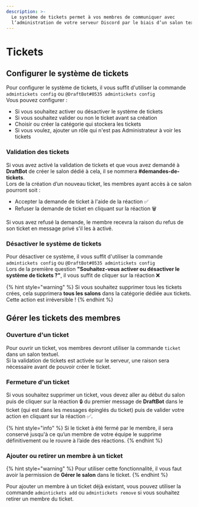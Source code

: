 ```yaml
---
description: >-
  Le système de tickets permet à vos membres de communiquer avec
  l’administration de votre serveur Discord par le biais d’un salon textuel.
---
```


# Tickets

## Configurer le système de tickets

Pour configurer le système de tickets, il vous suffit d'utiliser la commande `admintickets config` ou `@DraftBot#0535 admintickets config`  
Vous pouvez configurer : 

* Si vous souhaitez activer ou désactiver le système de tickets
* Si vous souhaitez valider ou non le ticket avant sa création
* Choisir ou créer la catégorie qui stockera les tickets
* Si vous voulez, ajouter un rôle qui n'est pas Administrateur à voir les tickets

### Validation des tickets

Si vous avez activé la validation de tickets et que vous avez demandé à **DraftBot** de créer le salon dédié à cela, il se nommera **\#demandes-de-tickets**.  
Lors de la création d’un nouveau ticket, les membres ayant accès à ce salon pourront soit :

* Accepter la demande de ticket à l'aide de la réaction ✅
* Refuser la demande de ticket en cliquant sur la réaction 🗑️

Si vous avez refusé la demande, le membre recevra la raison du refus de son ticket en message privé s'il les à activé.

### Désactiver le système de tickets

Pour désactiver ce système, il vous suffit d'utiliser la commande `admintickets config` ou `@DraftBot#0535 admintickets config`  
Lors de la première question **"Souhaitez-vous activer ou désactiver le système de tickets ?"**, il vous suffit de cliquer sur la réaction ❌

{% hint style="warning" %}
Si vous souhaitez supprimer tous les tickets crées, cela supprimera **tous les salons** dans la catégorie dédiée aux tickets. Cette action est irréversible !
{% endhint %}

## Gérer les tickets des membres

### Ouverture d'un ticket

Pour ouvrir un ticket, vos membres devront utiliser la commande `ticket` dans un salon textuel.  
Si la validation de tickets est activée sur le serveur, une raison sera nécessaire avant de pouvoir créer le ticket.

### Fermeture d'un ticket

Si vous souhaitez supprimer un ticket, vous devez aller au début du salon puis de cliquer sur la réaction 🔒 du premier message de **DraftBot** dans le ticket \(qui est dans les messages épinglés du ticket\) puis de valider votre action en cliquant sur la réaction ✅.

{% hint style="info" %}
Si le ticket à été fermé par le membre, il sera conservé jusqu'à ce qu’un membre de votre équipe le supprime définitivement ou le rouvre à l’aide des réactions.
{% endhint %}

### Ajouter ou retirer un membre à un ticket

{% hint style="warning" %}
Pour utiliser cette fonctionnalité, il vous faut avoir la permission de **Gérer le salon** dans le ticket.
{% endhint %}

Pour ajouter un membre à un ticket déjà existant, vous pouvez utiliser la commande `admintickets add` ou `admintickets remove` si vous souhaitez retirer un membre du ticket.

